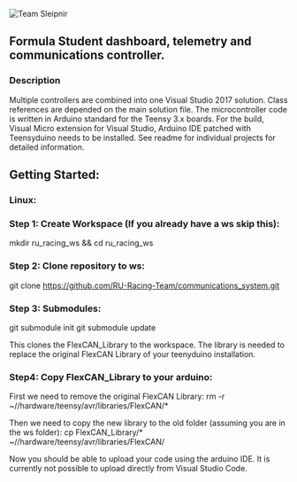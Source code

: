 ![Team Sleipnir](http://teamsleipnir.is/wp-content/uploads/2018/02/Logo_svartir-stafir_2017-1.png "Team Sleipnir")

## Formula Student dashboard, telemetry and communications controller.

### Description

Multiple controllers are combined into one Visual Studio 2017 solution. Class references are depended on the main solution file. The microcontroller code is written in Arduino standard for the Teensy 3.x boards. For the build, Visual Micro extension for Visual Studio, Arduino IDE patched with Teensyduino needs to be installed. See readme for individual projects for detailed information.

## Getting Started:
### Linux:
### Step 1: Create Workspace (If you already have a ws skip this):
mkdir ru_racing_ws && cd ru_racing_ws
### Step 2: Clone repository to ws:
git clone https://github.com/RU-Racing-Team/communications_system.git
### Step 3: Submodules:
git submodule init
git submodule update

This clones the FlexCAN_Library to the workspace. The library is needed to replace the original FlexCAN Library of your teenyduino installation.
### Step4: Copy FlexCAN_Library to your arduino:
First we need to remove the original FlexCAN Library:
rm -r ~/<your-arduino-path>/hardware/teensy/avr/libraries/FlexCAN/*

Then we need to copy the new library to the old folder (assuming you are in the ws folder):
cp FlexCAN_Library/* ~/<your-arduino-path>/hardware/teensy/avr/libraries/FlexCAN/

Now you should be able to upload your code using the arduino IDE. It is currently not possible to upload directly from Visual Studio Code.
